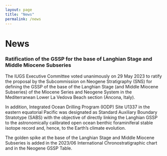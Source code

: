 ```yaml
---
layout: page
title: "News"
permalink: /news
---
```

# News

### Ratification of the GSSP for the base of Langhian Stage and Middle Miocene Subseries 

The IUGS Executive Committee voted unanimously on 29 May 2023 to ratify the proposal by the Subcommission on Neogene Stratigraphy (SNS) for defining the GSSP of the base of the Langhian Stage (and Middle Miocene Subseries) of the Miocene Series and Neogene System in the Mediterranean Lower La Vedova Beach section (Ancona, Italy). 

In addition, Integrated Ocean Drilling Program (IODP) Site U1337 in the eastern equatorial Pacific was designated as Standard Auxiliary Boundary Stratotype (SABS) with the objective of directly linking the Langhian GSSP to the astronomically calibrated open ocean benthic foraminiferal stable isotope record and, hence, to the Earth’s climate evolution.

The golden spike at the base of the Langhian Stage and Middle Miocene Subseries is added in the 2023/06 International Chronostratigraphic chart and in the Neogene GSSP Table.
